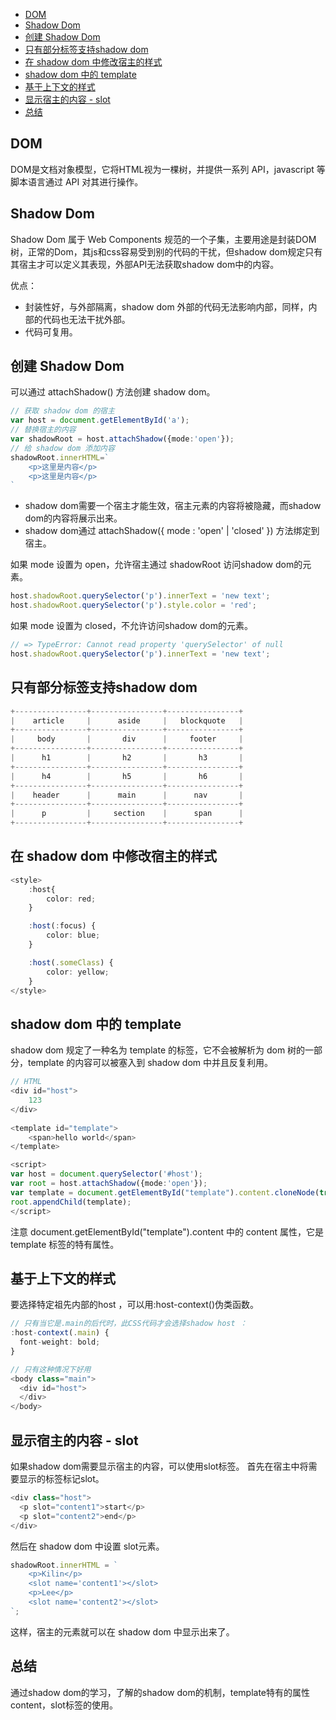 


<!-- @import "[TOC]" {cmd="toc" depthFrom=1 depthTo=6 orderedList=false} -->

<!-- code_chunk_output -->

- [DOM](#dom)
- [Shadow Dom](#shadow-dom)
- [创建 Shadow Dom](#创建-shadow-dom)
- [只有部分标签支持shadow dom](#只有部分标签支持shadow-dom)
- [在 shadow dom 中修改宿主的样式](#在-shadow-dom-中修改宿主的样式)
- [shadow dom 中的 template](#shadow-dom-中的-template)
- [基于上下文的样式](#基于上下文的样式)
- [显示宿主的内容 - slot](#显示宿主的内容-slot)
- [总结](#总结)

<!-- /code_chunk_output -->

## DOM
DOM是文档对象模型，它将HTML视为一棵树，并提供一系列 API，javascript 等脚本语言通过 API 对其进行操作。

## Shadow Dom
Shadow Dom 属于 Web Components 规范的一个子集，主要用途是封装DOM树，正常的Dom，其js和css容易受到别的代码的干扰，但shadow dom规定只有其宿主才可以定义其表现，外部API无法获取shadow dom中的内容。 

优点：
* 封装性好，与外部隔离，shadow dom 外部的代码无法影响内部，同样，内部的代码也无法干扰外部。
* 代码可复用。

## 创建 Shadow Dom
可以通过 attachShadow() 方法创建 shadow dom。
```Typescript
// 获取 shadow dom 的宿主
var host = document.getElementById('a');
// 替换宿主的内容
var shadowRoot = host.attachShadow({mode:'open'});
// 给 shadow dom 添加内容
shadowRoot.innerHTML=`
    <p>这里是内容</p>
    <p>这里是内容</p>
`
```
* shadow dom需要一个宿主才能生效，宿主元素的内容将被隐藏，而shadow dom的内容将展示出来。
* shadow dom通过 attachShadow({ mode : 'open' | 'closed' }) 方法绑定到宿主。

如果 mode 设置为 open，允许宿主通过 shadowRoot 访问shadow dom的元素。
```Typescript
host.shadowRoot.querySelector('p').innerText = 'new text';
host.shadowRoot.querySelector('p').style.color = 'red';
```

如果 mode 设置为 closed，不允许访问shadow dom的元素。
```Typescript
// => TypeError: Cannot read property 'querySelector' of null 
host.shadowRoot.querySelector('p').innerText = 'new text';
```


## 只有部分标签支持shadow dom
```Typescript
+----------------+----------------+----------------+
|    article     |      aside     |   blockquote   |
+----------------+----------------+----------------+
|     body       |       div      |     footer     |
+----------------+----------------+----------------+
|      h1        |       h2       |       h3       |
+----------------+----------------+----------------+
|      h4        |       h5       |       h6       |
+----------------+----------------+----------------+
|    header      |      main      |      nav       |
+----------------+----------------+----------------+
|      p         |     section    |      span      |
+----------------+----------------+----------------+
```

## 在 shadow dom 中修改宿主的样式
```Typescript
<style>
    :host{
        color: red;
    }

    :host(:focus) {
        color: blue;
    }

    :host(.someClass) {
        color: yellow;
    }
</style>
```

## shadow dom 中的 template
shadow dom 规定了一种名为 template 的标签，它不会被解析为 dom 树的一部分，template 的内容可以被塞入到 shadow dom 中并且反复利用。
```Typescript
// HTML
<div id="host">
    123
</div>
   
<template id="template">
    <span>hello world</span>
</template>

<script>
var host = document.querySelector('#host');
var root = host.attachShadow({mode:'open'});
var template = document.getElementById("template").content.cloneNode(true);
root.appendChild(template);
</script>
```
注意 document.getElementById("template").content 中的 content 属性，它是 template 标签的特有属性。

## 基于上下文的样式
要选择特定祖先内部的host ，可以用:host-context()伪类函数。
```Typescript
// 只有当它是.main的后代时，此CSS代码才会选择shadow host ：
:host-context(.main) {
  font-weight: bold;
}

// 只有这种情况下好用
<body class="main">
  <div id="host">
  </div>
</body>
```

## 显示宿主的内容 - slot
如果shadow dom需要显示宿主的内容，可以使用slot标签。
首先在宿主中将需要显示的标签标记slot。
```Typescript
<div class="host">
  <p slot="content1">start</p>
  <p slot="content2">end</p>
</div>
```
然后在 shadow dom 中设置 slot元素。
```Typescript
shadowRoot.innerHTML = `
    <p>Kilin</p>
    <slot name='content1'></slot>
    <p>Lee</p>
    <slot name='content2'></slot>
`;
```
这样，宿主的元素就可以在 shadow dom 中显示出来了。

## 总结
通过shadow dom的学习，了解的shadow dom的机制，template特有的属性content，slot标签的使用。